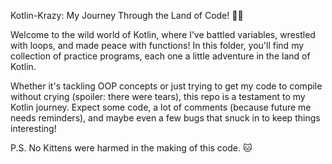 Kotlin-Krazy: My Journey Through the Land of Code! 🧑‍💻

Welcome to the wild world of Kotlin, where I’ve battled variables, wrestled with loops, and made peace with functions! In this folder, you'll find my collection of practice programs, each one a little adventure in the land of Kotlin.

Whether it's tackling OOP concepts or just trying to get my code to compile without crying (spoiler: there were tears), this repo is a testament to my Kotlin journey. Expect some code, a lot of comments (because future me needs reminders), and maybe even a few bugs that snuck in to keep things interesting!

P.S. No Kittens were harmed in the making of this code. 🐱
